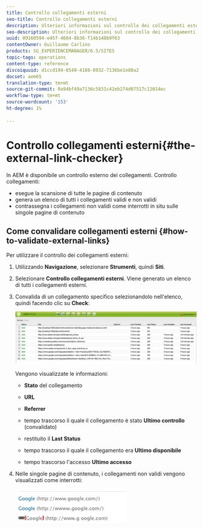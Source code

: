 ```yaml
---
title: Controllo collegamenti esterni
seo-title: Controllo collegamenti esterni
description: Ulteriori informazioni sul controllo dei collegamenti esterni in AEM.
seo-description: Ulteriori informazioni sul controllo dei collegamenti esterni in AEM.
uuid: 09160594-e45f-4604-8b36-f14b148b9f63
contentOwner: Guillaume Carlino
products: SG_EXPERIENCEMANAGER/6.5/SITES
topic-tags: operations
content-type: reference
discoiquuid: d1ccd194-8549-4188-8932-7136be1e88a2
docset: aem65
translation-type: tm+mt
source-git-commit: 0a94bf49a7136c5831c42eb274d07517c12014ec
workflow-type: tm+mt
source-wordcount: '153'
ht-degree: 1%

---
```



# Controllo collegamenti esterni{#the-external-link-checker}

In AEM è disponibile un controllo esterno dei collegamenti. Controllo collegamenti:

* esegue la scansione di tutte le pagine di contenuto
* genera un elenco di tutti i collegamenti validi e non validi
* contrassegna i collegamenti non validi come interrotti in situ sulle singole pagine di contenuto

## Come convalidare collegamenti esterni {#how-to-validate-external-links}

Per utilizzare il controllo dei collegamenti esterni:

1. Utilizzando **Navigazione**, selezionare **Strumenti**, quindi **Siti**.
1. Selezionare **Controllo collegamenti esterni**. Viene generato un elenco di tutti i collegamenti esterni.
1. Convalida di un collegamento specifico selezionandolo nell&#39;elenco, quindi facendo clic su **Check**:

   ![](assets/telc-01.png)

   Vengono visualizzate le informazioni:

   * **Stato** del collegamento
   * **URL**
   * **Referrer**
   * tempo trascorso il quale il collegamento è stato **Ultimo controllo** (convalidato)
   * restituito il **Last Status**

   * tempo trascorso il quale il collegamento era **Ultimo disponibile**
   * tempo trascorso l&#39;accesso **Ultimo accesso**

1. Nelle singole pagine di contenuto, i collegamenti non validi vengono visualizzati come interrotti:

   ![](assets/chlimage_1-143.png)